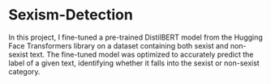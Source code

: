 # Sexism-Detection
In this project, I fine-tuned a pre-trained DistilBERT model from the Hugging Face Transformers library on a dataset containing both sexist and non-sexist text. The fine-tuned model was optimized to accurately predict the label of a given text, identifying whether it falls into the sexist or non-sexist category.

